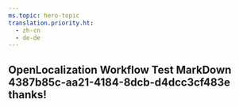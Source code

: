 ```yaml
---
ms.topic: hero-topic
translation.priority.ht: 
  - zh-cn
  - de-de
---
```

## OpenLocalization Workflow Test MarkDown 4387b85c-aa21-4184-8dcb-d4dcc3cf483e thanks!
